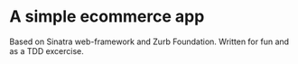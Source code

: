 # A simple ecommerce app

Based on Sinatra web-framework and Zurb Foundation. Written for fun and as a
TDD excercise.
